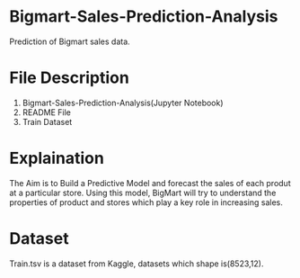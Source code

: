 # Bigmart-Sales-Prediction-Analysis
  Prediction of Bigmart sales data.
  
# File Description
 1) Bigmart-Sales-Prediction-Analysis(Jupyter Notebook)
 2) README File
 3) Train Dataset

# Explaination
 The Aim is to Build a Predictive Model and forecast the sales of each produt at a particular store.
Using this model, BigMart will try to understand the properties of product and stores which play a key role in increasing sales.

# Dataset
 Train.tsv is a dataset from Kaggle, datasets which shape is(8523,12).
